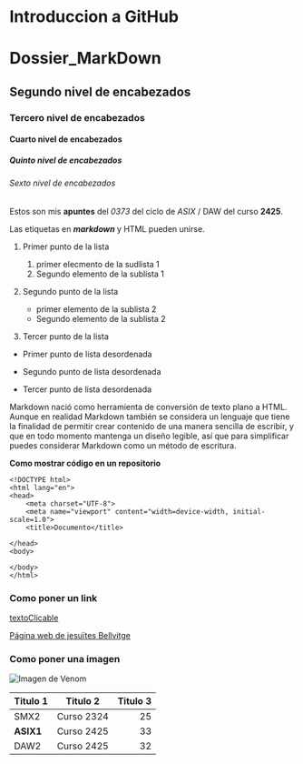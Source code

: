 # Introduccion a GitHub


















[//]: <> (Explicacion de como utilizar los diferentes niveles de markdown)


# Dossier_MarkDown
## Segundo nivel de encabezados
### Tercero nivel de encabezados
#### Cuarto nivel de encabezados
##### Quinto nivel de encabezados
###### Sexto nivel de encabezados


[//]: <> (Colocacion de negrita en los parrafos)

Estos son mis __apuntes__ del *0373* del ciclo de _ASIX_ / DAW del curso **2425**.

Las etiquetas en **_markdown_** y HTML pueden unirse.

1. Primer punto de la lista
    1. primer elecmento de la sudlista 1
    2. Segundo elemento de la sublista 1
2. Segundo punto de la lista
    * primer elemento de la sublista 2
    * Segundo elemento de la sublista 2



3. Tercer punto de la lista

* Primer punto de lista desordenada
- Segundo punto de lista desordenada
+ Tercer punto de lista desordenada






Markdown nació como herramienta de conversión de texto plano a HTML.
Aunque en realidad Markdown también se considera un lenguaje que tiene la finalidad de permitir crear contenido de una manera sencilla de escribir, y que en todo momento mantenga un diseño legible, así que para simplificar puedes considerar Markdown como un método de escritura.

**Como mostrar código en un repositorio**

```
<!DOCTYPE html>
<html lang="en">
<head>
    <meta charset="UTF-8">
    <meta name="viewport" content="width=device-width, initial-scale=1.0">
    <title>Documento</title>

</head>
<body>

</body>
</html>
```

### Como poner un link
[textoClicable](URL "Titulo opcional")

[Página web de jesuïtes Bellvitge](https://www.fje.edu/ca/jesuites-bellvitge/lescola "Titulo Opcional")


### Como poner una imagen

![Imagen de Venom](https://github.com/Nahuel-00/Dossier_MarkDown/blob/main/spider.jpg "Titulo opcional")

| Titulo 1| Titulo 2 | Titulo 3 |
|-------------|:---------:|---------:|
| SMX2     | Curso 2324   | 25  |
| **ASIX1**     | Curso 2425   | 33 |
| DAW2     | Curso 2425   | 32 |

